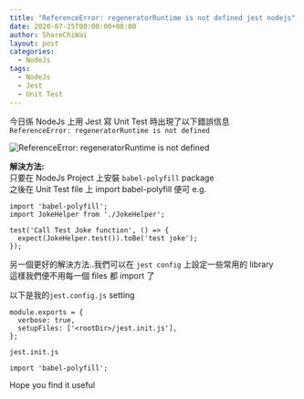 ```yaml
---
title: "ReferenceError: regeneratorRuntime is not defined jest nodejs"
date: 2020-07-25T00:00:00+08:00
author: ShareChiWai
layout: post
categories:
  - NodeJs
tags:
  - NodeJs
  - Jest
  - Unit Test
---
```


今日係 NodeJs 上用 Jest 寫 Unit Test 時出現了以下錯誤信息  
`ReferenceError: regeneratorRuntime is not defined`

![ReferenceError: regeneratorRuntime is not defined](/img/2020/regeneratorRuntime-is-not-defined.png "ReferenceError: regeneratorRuntime is not defined")

**解決方法:**  
只要在 NodeJs Project 上安裝 `babel-polyfill` package  
之後在 Unit Test file 上 import babel-polyfill 便可
e.g.

```
import 'babel-polyfill';
import JokeHelper from './JokeHelper';

test('Call Test Joke function', () => {
  expect(JokeHelper.test()).toBe('test joke');
});

```

另一個更好的解決方法..我們可以在 `jest config` 上設定一些常用的 library  
這樣我們便不用每一個 files 都 import 了

以下是我的`jest.config.js` setting

```
module.exports = {
  verbose: true,
  setupFiles: ['<rootDir>/jest.init.js'],
};

```

`jest.init.js`

```
import 'babel-polyfill';
```

Hope you find it useful
